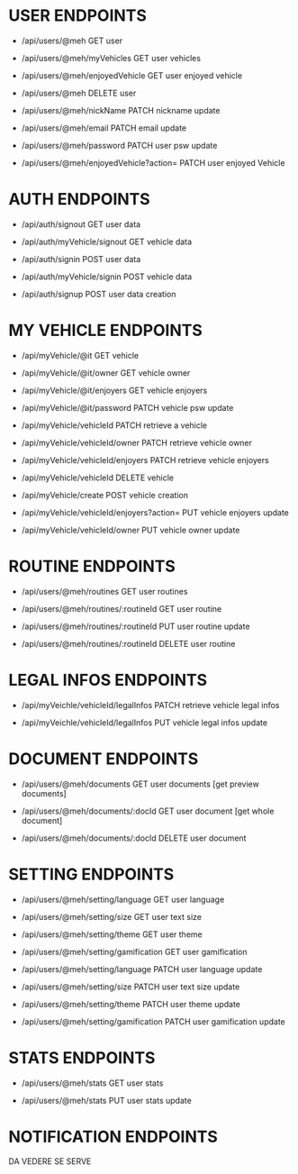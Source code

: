 # USER ENDPOINTS

- /api/users/@meh                                           GET user
- /api/users/@meh/myVehicles                                GET user vehicles   
- /api/users/@meh/enjoyedVehicle                            GET user enjoyed vehicle      

- /api/users/@meh                                           DELETE user

- /api/users/@meh/nickName                                  PATCH nickname update
- /api/users/@meh/email                                     PATCH email update 
- /api/users/@meh/password                                  PATCH user psw update
- /api/users/@meh/enjoyedVehicle?action=<action>            PATCH user enjoyed Vehicle


# AUTH ENDPOINTS

- /api/auth/signout                                                     GET user data 
- /api/auth/myVehicle/signout                                           GET vehicle data

- /api/auth/signin                                                      POST user data 
- /api/auth/myVehicle/signin                                            POST vehicle data
- /api/auth/signup                                                      POST user data creation


# MY VEHICLE ENDPOINTS

- /api/myVehicle/@it                                         GET vehicle
- /api/myVehicle/@it/owner                                   GET vehicle owner
- /api/myVehicle/@it/enjoyers                                GET vehicle enjoyers

- /api/myVehicle/@it/password                                PATCH vehicle psw update
- /api/myVehicle/vehicleId                                   PATCH retrieve a vehicle 
- /api/myVehicle/vehicleId/owner                             PATCH retrieve vehicle owner
- /api/myVehicle/vehicleId/enjoyers                          PATCH retrieve vehicle enjoyers    

- /api/myVehicle/vehicleId                                   DELETE vehicle

- /api/myVehicle/create                                      POST vehicle creation

- /api/myVehicle/vehicleId/enjoyers?action=<action>          PUT vehicle enjoyers update
- /api/myVehicle/vehicleId/owner                             PUT vehicle owner update


# ROUTINE ENDPOINTS

- /api/users/@meh/routines                 GET user routines
- /api/users/@meh/routines/:routineId      GET user routine

- /api/users/@meh/routines/:routineId      PUT user routine update   

- /api/users/@meh/routines/:routineId      DELETE user routine  


# LEGAL INFOS ENDPOINTS

- /api/myVeichle/vehicleId/legalInfos       PATCH retrieve vehicle legal infos   

- /api/myVeichle/vehicleId/legalInfos       PUT vehicle legal infos update


# DOCUMENT ENDPOINTS

- /api/users/@meh/documents                GET user documents [get preview documents]
- /api/users/@meh/documents/:docId         GET user document [get whole document]

- /api/users/@meh/documents/:docId         DELETE user document

# SETTING ENDPOINTS

- /api/users/@meh/setting/language                  GET user language 
- /api/users/@meh/setting/size                      GET user text size 
- /api/users/@meh/setting/theme                     GET user theme 
- /api/users/@meh/setting/gamification              GET user gamification  

- /api/users/@meh/setting/language                  PATCH user language update
- /api/users/@meh/setting/size                      PATCH user text size update
- /api/users/@meh/setting/theme                     PATCH user theme update
- /api/users/@meh/setting/gamification              PATCH user gamification update  

# STATS ENDPOINTS 

- /api/users/@meh/stats                     GET user stats

- /api/users/@meh/stats                     PUT user stats update

# NOTIFICATION ENDPOINTS
DA VEDERE SE SERVE
